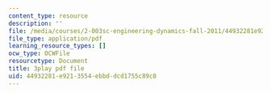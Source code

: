 ```yaml
---
content_type: resource
description: ''
file: /media/courses/2-003sc-engineering-dynamics-fall-2011/44932281e9213554ebbddcd1755c89c8_Fo-Y6kEMURk.pdf
file_type: application/pdf
learning_resource_types: []
ocw_type: OCWFile
resourcetype: Document
title: 3play pdf file
uid: 44932281-e921-3554-ebbd-dcd1755c89c8
---
```

